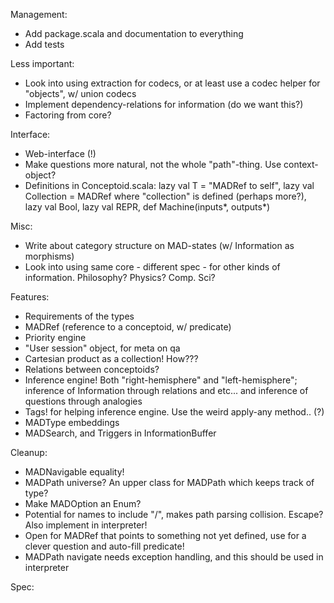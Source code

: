 Management:
* Add package.scala and documentation to everything
* Add tests

Less important:
* Look into using extraction for codecs, or at least use a codec helper for "objects", w/ union codecs
* Implement dependency-relations for information (do we want this?)
* Factoring from core?

Interface:
* Web-interface (!)
* Make questions more natural, not the whole "path"-thing. Use context-object?
* Definitions in Conceptoid.scala: lazy val T = "MADRef to self", lazy val Collection = MADRef where "collection" is defined (perhaps more?), lazy val Bool, lazy val REPR, def Machine(inputs*, outputs*)

Misc:
* Write about category structure on MAD-states (w/ Information as morphisms)
* Look into using same core - different spec - for other kinds of information. Philosophy? Physics? Comp. Sci?

Features:
* Requirements of the types
* MADRef (reference to a conceptoid, w/ predicate)
* Priority engine
* "User session" object, for meta on qa
* Cartesian product as a collection! How???
* Relations between conceptoids?
* Inference engine! Both "right-hemisphere" and "left-hemisphere"; inference of Information through relations and etc... and inference of questions through analogies 
* Tags! for helping inference engine. Use the weird apply-any method.. (?)
* MADType embeddings
* MADSearch, and Triggers in InformationBuffer

Cleanup:
* MADNavigable equality!
* MADPath universe? An upper class for MADPath which keeps track of type?
* Make MADOption an Enum?
* Potential for names to include "/", makes path parsing collision. Escape? Also implement in interpreter!
* Open for MADRef that points to something not yet defined, use for a clever question and auto-fill predicate!
* MADPath navigate needs exception handling, and this should be used in interpreter

Spec:
